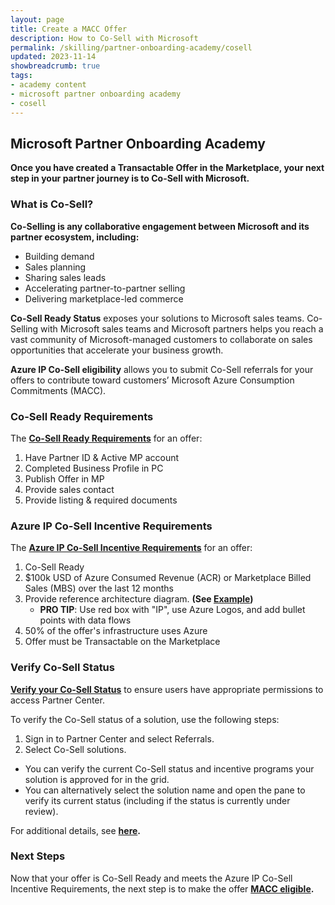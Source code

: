 ```yaml
---
layout: page
title: Create a MACC Offer
description: How to Co-Sell with Microsoft
permalink: /skilling/partner-onboarding-academy/cosell
updated: 2023-11-14
showbreadcrumb: true
tags: 
- academy content
- microsoft partner onboarding academy
- cosell
---
```


## Microsoft Partner Onboarding Academy

**Once you have created a Transactable Offer in the Marketplace, your next step in your partner journey is to Co-Sell with Microsoft.**

### What is Co-Sell?

**Co-Selling is any collaborative engagement between Microsoft and its partner ecosystem, including:**

- Building demand
- Sales planning
- Sharing sales leads
- Accelerating partner-to-partner selling
- Delivering marketplace-led commerce

**Co-Sell Ready Status** exposes your solutions to Microsoft sales teams. Co-Selling with Microsoft sales teams and Microsoft partners helps you reach a vast community of Microsoft-managed customers to collaborate on sales opportunities that accelerate your business growth.

**Azure IP Co-Sell eligibility** allows you to submit Co-Sell referrals for your offers to contribute toward customers’ Microsoft Azure Consumption Commitments (MACC).

### Co-Sell Ready Requirements

The **[Co-Sell Ready Requirements](https://learn.microsoft.com/en-us/partner-center/co-sell-requirements#requirements-for-co-sell-ready-status)** for an offer:

1. Have Partner ID & Active MP account
2. Completed Business Profile in PC
3. Publish Offer in MP
4. Provide sales contact
5. Provide listing & required documents


### Azure IP Co-Sell Incentive Requirements

The **[Azure IP Co-Sell Incentive Requirements](https://learn.microsoft.com/en-us/partner-center/co-sell-requirements#requirements-for-azure-ip-co-sell-incentive-status)** for an offer:

1. Co-Sell Ready
2. $100k USD of Azure Consumed Revenue (ACR) or Marketplace Billed Sales (MBS) over the last 12 months
3. Provide reference architecture diagram. **(See [Example](https://learn.microsoft.com/en-us/partner-center/reference-architecture-diagram#example-reference-architecture-diagram-vertical-industry-chatbot))**
   - __PRO TIP__:  Use red box with "IP", use Azure Logos, and add bullet points with data flows
4. 50% of the offer's infrastructure uses Azure
5. Offer must be Transactable on the Marketplace

### Verify Co-Sell Status

**[Verify your Co-Sell Status](https://learn.microsoft.com/en-us/partner-center/co-sell-status)** to ensure users have appropriate permissions to access Partner Center.

To verify the Co-Sell status of a solution, use the following steps:

  1. Sign in to Partner Center and select Referrals.
  2. Select Co-Sell solutions.
  - You can verify the current Co-Sell status and incentive programs your solution is approved for in the grid.
  - You can alternatively select the solution name and open the pane to verify its current status (including if the status is currently under review).

 
For additional details, see **[here](https://learn.microsoft.com/en-us/partner-center/azure-ip-co-sell-top-tier-benefits).**

### Next Steps

Now that your offer is Co-Sell Ready and meets the Azure IP Co-Sell Incentive Requirements, the next step is to make the offer **[MACC eligible](/PartnerResources/skilling/partner-onboarding-academy/macc-offer).**
